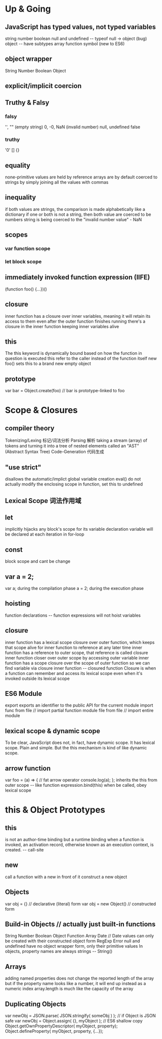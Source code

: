 Up & Going
=======

JavaScript has typed values, not typed variables
-------
string
number
boolean
null and undefined -- typeof null -> object (bug)
object -- have subtypes
    array
    function
symbol (new to ES6)

object wrapper
-------
String
Number
Boolean
Object

explicit/implicit coercion
-------

Truthy & Falsy
-------
### falsy
'', "" (empty string)
0, -0, NaN (invalid number)
null, undefined
false

### truthy
'0'
[]
{}

equality
-------
none-primitive values are held by reference
arrays are by default coerced to strings by simply joining all the values with commas

inequality
-------
if both values are strings, the comparison is made alphabetically like a dictionary
if one or both is not a string, then both value are coerced to be numbers
string is being coerced to the "invalid number value" - NaN

scopes
-------
### var function scope
### let block scope

immediately invoked function expression (IIFE)
-------
(function foo() {...})()

closure
-------
inner function has a closure over inner variables, meaning it will retain its access to them even after the outer function finishes running
there's a closure in the inner function keeping inner variables alive

this
-------
The this keyword is dynamically bound based on how the function in question is executed
this refer to the caller instead of the function itself
new foo() sets this to a brand new empty object

prototype
-------
var bar = Object.create(foo) // bar is prototype-linked to foo


Scope & Closures
=======

compiler theory
-------
Tokenizing/Lexing 标记/词法分析
Parsing 解析
    taking a stream (array) of tokens and turning it into a tree of nested elements called an "AST" (Abstract Syntax Tree)
Code-Generation 代码生成

"use strict"
-------
disallows the automatic/implict global variable creation
eval() do not actually modify the enclosing scope
in function, set this to undefined

Lexical Scope 词法作用域
-------

let
-------
implicitly hijacks any block's scope for its variable declaration
variable will be declared at each iteration in for-loop

const
-------
block scope and cant be change

var a = 2;
-------
var a; during the compilation phase
a = 2; during the execution phase

hoisting
-------
function declarations -- function expressions will not hoist
variables

closure
-------
inner function has a lexical scope closure over outer function, which keeps that scope alive for inner function to reference at any later time
inner function has a reference to outer scope, that reference is called closure
inner function closer over outer scope by accessing outer variable
inner function has a scope closure over the scope of outer function
so we can find variable via closure
inner function -- closured function
Closure is when a function can remember and access its lexical scope even when it's invoked outside its lexical scope

ES6 Module
-------
export exports an identifier to the public API for the current module
import func from file // import partial function
module file from file // import entire module

lexical scope & dynamic scope
-------
To be clear, JavaScript does not, in fact, have dynamic scope. It has lexical scope. Plain and simple. But the this mechanism is kind of like dynamic scope.

arrow function
-------
var foo = (a) => { // fat arrow operator
  console.log(a);
};
inherits the this from outer scope -- like function expression.bind(this)
when be called, obey lexical scope


this & Object Prototypes
=======

this
-------
is not an author-time binding but a runtime binding
when a function is invoked, an activation record, otherwise known as an execution context, is created. -- call-site

new
-------
call a function with a new in front of it construct a new object

Objects
-------
var obj = {} // declarative (literal) form
var obj = new Object() // constructed form

Build-in Objects // actually just built-in functions
-------
String
Number
Boolean
Object
Function
Array
Date // Date values can only be created with their constructed object form
RegExp
Error
null and undefined have no object wrapper form, only their primitive values
In objects, property names are always strings -- String()

Arrays
-------
adding named properties does not change the reported length of the array
but if the property name looks like a number, it will end up instead as a numeric index
array.length is much like the capacity of the array

Duplicating Objects
-------
var newObj = JSON.parse( JSON.stringify( someObj ) ); // if Object is JSON safe
var newObj = Object.assign( {}, myObject ); // ES6 shallow copy
Object.getOwnPropertyDescriptor( myObject, property);
Object.defineProperty( myObject, property, {...});
